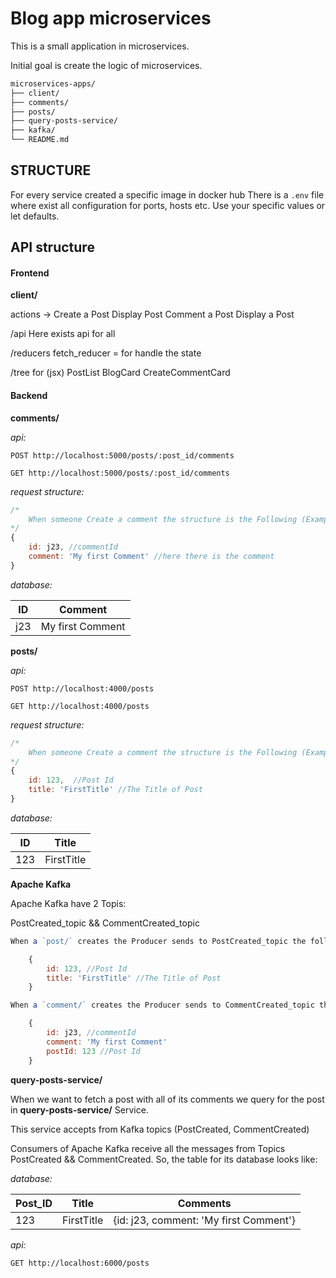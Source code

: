 # Blog app microservices 

This is a small application in microservices.

Initial goal is create the logic of microservices.

```bash
microservices-apps/
├── client/
├── comments/
├── posts/
├── query-posts-service/
├── kafka/
└── README.md
```

## STRUCTURE

For every service created a specific image in docker hub
There is a ```.env``` file where exist all configuration for ports, hosts etc. Use your specific values or let defaults.

## API structure

#### Frontend
**client/**

actions -> 
    Create a Post
    Display Post
    Comment a Post
    Display a Post

/api
    Here exists api for all

/reducers
    fetch_reducer = for handle the state

/tree for (jsx)
    PostList
        BlogCard
            CreateCommentCard

#### Backend
**comments/**

_api:_

```http
POST http://localhost:5000/posts/:post_id/comments

GET http://localhost:5000/posts/:post_id/comments
```

_request structure:_

```js
/*
    When someone Create a comment the structure is the Following (Example)
*/
{
    id: j23, //commentId
    comment: 'My first Comment' //here there is the comment
}
```

_database:_

| ID               | Comment          |
| -----------------| -----------------|
| j23              | My first Comment |

**posts/**

_api:_

```http
POST http://localhost:4000/posts

GET http://localhost:4000/posts
```

_request structure:_

```js
/*
    When someone Create a comment the structure is the Following (Example)
*/
{
    id: 123,  //Post Id
    title: 'FirstTitle' //The Title of Post
}
```

_database:_

| ID         | Title      |
| -----------| -----------|
| 123        | FirstTitle |

**Apache Kafka**

Apache Kafka have 2 Topis:

PostCreated_topic && CommentCreated_topic

```js
When a `post/` creates the Producer sends to PostCreated_topic the following info : 

    {
        id: 123, //Post Id
        title: 'FirstTitle' //The Title of Post
    }

When a `comment/` creates the Producer sends to CommentCreated_topic the following info :

    {
        id: j23, //commentId
        comment: 'My first Comment'
        postId: 123 //Post Id
    }
```

**query-posts-service/**

When we want to fetch a post with all of its comments we query for the post in **query-posts-service/** Service.

This service accepts from Kafka topics (PostCreated, CommentCreated)

Consumers of Apache Kafka receive all the messages from Topics PostCreated && CommentCreated. So, the table for its database looks like:

_database:_

| Post_ID    | Title      | Comments                               |    
| -----------| -----------|----------------------------------------|
| 123        | FirstTitle | {id: j23, comment: 'My first Comment'} |

_api:_

```http
GET http://localhost:6000/posts
```


